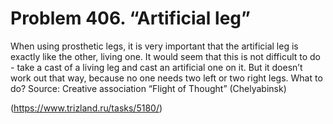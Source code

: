 # Problem 406. “Artificial leg”

When using prosthetic legs, it is very important that the artificial leg is exactly like the other, living one. It would seem that this is not difficult to do - take a cast of a living leg and cast an artificial one on it. But it doesn’t work out that way, because no one needs two left or two right legs. What to do? Source: Creative association “Flight of Thought” (Chelyabinsk)

(https://www.trizland.ru/tasks/5180/)